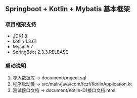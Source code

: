 ## Springboot + Kotlin + Mybatis 基本框架

### 项目框架支持
- JDK1.8
- kotlin 1.3.61
- Mysql 5.7
- SpringBoot 2.3.3.RELEASE

### 启动说明
1. 导入数据库 -> document/project.sql
2. 程序启动类 -> src/main/java/com/fczf/KotlinApplication.kt
3. 测试接口文档 -> document/Kotlin-D1接口文档.html